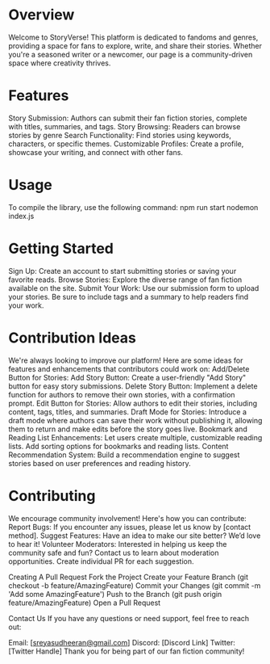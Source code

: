 # Overview
Welcome to StoryVerse!
This platform is dedicated to fandoms and genres, providing a space for fans to explore, write, and share their stories. Whether you're a seasoned writer or a newcomer, our page is a community-driven space where creativity thrives.
# Features
Story Submission: Authors can submit their fan fiction stories, complete with titles, summaries, and tags.
Story Browsing: Readers can browse stories by genre
Search Functionality: Find stories using keywords, characters, or specific themes.
Customizable Profiles: Create a profile, showcase your writing, and connect with other fans.
# Usage
To compile the library, use the following command:
npm run start
nodemon index.js

# Getting Started
Sign Up: Create an account to start submitting stories or saving your favorite reads.
Browse Stories: Explore the diverse range of fan fiction available on the site.
Submit Your Work: Use our submission form to upload your stories. Be sure to include tags and a summary to help readers find your work.

# Contribution Ideas
We're always looking to improve our platform! Here are some ideas for features and enhancements that contributors could work on:
Add/Delete Button for Stories:
Add Story Button: Create a user-friendly "Add Story" button for easy story submissions.
Delete Story Button: Implement a delete function for authors to remove their own stories, with a confirmation prompt.
Edit Button for Stories:
Allow authors to edit their stories, including content, tags, titles, and summaries.
Draft Mode for Stories:
Introduce a draft mode where authors can save their work without publishing it, allowing them to return and make edits before the story goes live.
Bookmark and Reading List Enhancements:
Let users create multiple, customizable reading lists.
Add sorting options for bookmarks and reading lists.
Content Recommendation System:
Build a recommendation engine to suggest stories based on user preferences and reading history.

# Contributing
We encourage community involvement! Here's how you can contribute:
Report Bugs: If you encounter any issues, please let us know by [contact method].
Suggest Features: Have an idea to make our site better? We’d love to hear it!
Volunteer Moderators: Interested in helping us keep the community safe and fun? Contact us to learn about moderation opportunities.
Create individual PR for each suggestion.

Creating A Pull Request
Fork the Project
Create your Feature Branch (git checkout -b feature/AmazingFeature)
Commit your Changes (git commit -m 'Add some AmazingFeature')
Push to the Branch (git push origin feature/AmazingFeature)
Open a Pull Request

Contact Us
If you have any questions or need support, feel free to reach out:

Email: [sreyasudheeran@gmail.com]
Discord: [Discord Link]
Twitter: [Twitter Handle]
Thank you for being part of our fan fiction community!

